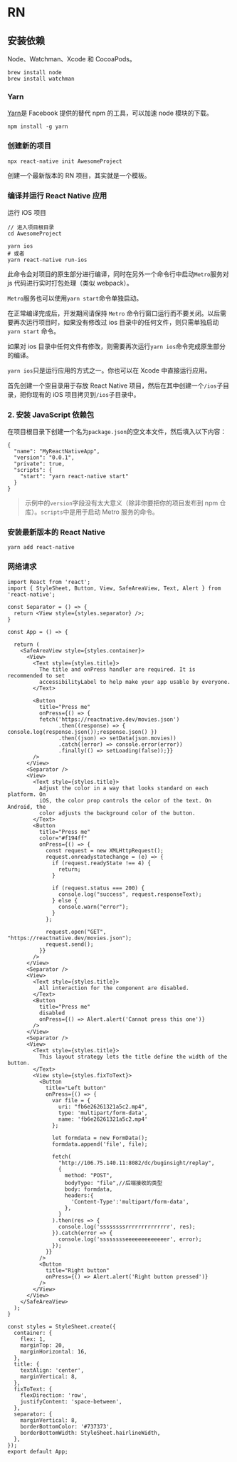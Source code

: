 # RN



## 安装依赖

Node、Watchman、Xcode 和 CocoaPods。

```
brew install node
brew install watchman
```

### Yarn

[Yarn](http://yarnpkg.com/)是 Facebook 提供的替代 npm 的工具，可以加速 node 模块的下载。

```
npm install -g yarn
```



### 创建新的项目

```
npx react-native init AwesomeProject
```

创建一个最新版本的 RN 项目，其实就是一个模板。



### 编译并运行 React Native 应用

运行 iOS 项目

```
// 进入项目根目录
cd AwesomeProject

yarn ios
# 或者
yarn react-native run-ios
```

此命令会对项目的原生部分进行编译，同时在另外一个命令行中启动`Metro`服务对 js 代码进行实时打包处理（类似 webpack）。

`Metro`服务也可以使用`yarn start`命令单独启动。

在正常编译完成后，开发期间请保持 `Metro` 命令行窗口运行而不要关闭。以后需要再次运行项目时，如果没有修改过 ios 目录中的任何文件，则只需单独启动 `yarn start` 命令。

如果对 ios 目录中任何文件有修改，则需要再次运行`yarn ios`命令完成原生部分的编译。

`yarn ios`只是运行应用的方式之一。你也可以在 Xcode 中直接运行应用。



首先创建一个空目录用于存放 React Native 项目，然后在其中创建一个`/ios`子目录，把你现有的 iOS 项目拷贝到`/ios`子目录中。



### 2. 安装 JavaScript 依赖包

在项目根目录下创建一个名为`package.json`的空文本文件，然后填入以下内容：

```
{
  "name": "MyReactNativeApp",
  "version": "0.0.1",
  "private": true,
  "scripts": {
    "start": "yarn react-native start"
  }
}
```



> 示例中的`version`字段没有太大意义（除非你要把你的项目发布到 npm 仓库）。`scripts`中是用于启动 Metro 服务的命令。





### 安装最新版本的 React Native

```
yarn add react-native
```



### 网络请求

```
import React from 'react';
import { StyleSheet, Button, View, SafeAreaView, Text, Alert } from 'react-native';

const Separator = () => {
  return <View style={styles.separator} />;
}

const App = () => {

  return (
    <SafeAreaView style={styles.container}>
      <View>
        <Text style={styles.title}>
          The title and onPress handler are required. It is recommended to set
          accessibilityLabel to help make your app usable by everyone.
        </Text>

        <Button
          title="Press me"
          onPress={() => {
          fetch('https://reactnative.dev/movies.json')
      			.then((response) => { console.log(response.json());response.json() })
      			.then((json) => setData(json.movies))
      			.catch((error) => console.error(error))
      			.finally(() => setLoading(false));}}
        />
      </View>
      <Separator />
      <View>
        <Text style={styles.title}>
          Adjust the color in a way that looks standard on each platform. On
          iOS, the color prop controls the color of the text. On Android, the
          color adjusts the background color of the button.
        </Text>
        <Button
          title="Press me"
          color="#f194ff"
          onPress={() => {
            const request = new XMLHttpRequest();
            request.onreadystatechange = (e) => {
              if (request.readyState !== 4) {
                return;
              }

              if (request.status === 200) {
                console.log("success", request.responseText);
              } else {
                console.warn("error");
              }
            };

            request.open("GET", "https://reactnative.dev/movies.json");
            request.send();
          }}
        />
      </View>
      <Separator />
      <View>
        <Text style={styles.title}>
          All interaction for the component are disabled.
        </Text>
        <Button
          title="Press me"
          disabled
          onPress={() => Alert.alert('Cannot press this one')}
        />
      </View>
      <Separator />
      <View>
        <Text style={styles.title}>
          This layout strategy lets the title define the width of the button.
        </Text>
        <View style={styles.fixToText}>
          <Button
            title="Left button"
            onPress={() => {
              var file = { 
                uri: "fb6e26261321a5c2.mp4",
                type: 'multipart/form-data', 
                name: 'fb6e26261321a5c2.mp4' 
              };

              let formdata = new FormData();
              formdata.append('file', file);
              
              fetch(
                "http://106.75.140.11:8082/dc/buginsight/replay",
                {
                  method: "POST",
                  bodyType: "file",//后端接收的类型
                  body: formdata,
                  headers:{
                    'Content-Type':'multipart/form-data',
                  },
                }
              ).then(res => {
                console.log('ssssssssrrrrrrrrrrrrrr', res);
              }).catch(error => {
                console.log('sssssssseeeeeeeeeeeeer', error);
              });
            }}
          />
          <Button
            title="Right button"
            onPress={() => Alert.alert('Right button pressed')}
          />
        </View>
      </View>
    </SafeAreaView>
  );
}

const styles = StyleSheet.create({
  container: {
    flex: 1,
    marginTop: 20,
    marginHorizontal: 16,
  },
  title: {
    textAlign: 'center',
    marginVertical: 8,
  },
  fixToText: {
    flexDirection: 'row',
    justifyContent: 'space-between',
  },
  separator: {
    marginVertical: 8,
    borderBottomColor: '#737373',
    borderBottomWidth: StyleSheet.hairlineWidth,
  },
});
export default App;
```



